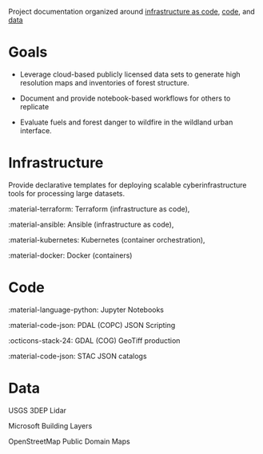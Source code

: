 Project documentation organized around [infrastructure as code](#infrastructure), [code](#code), and [data](#data)  

# Goals

* Leverage cloud-based publicly licensed data sets to generate high resolution maps and inventories of forest structure.

* Document and provide notebook-based workflows for others to replicate

* Evaluate fuels and forest danger to wildfire in the wildland urban interface.

# Infrastructure

Provide declarative templates for deploying scalable cyberinfrastructure tools for processing large datasets.

:material-terraform: Terraform (infrastructure as code), 

:material-ansible: Ansible (infrastructure as code), 

:material-kubernetes: Kubernetes (container orchestration),

:material-docker: Docker (containers)

# Code

:material-language-python: Jupyter Notebooks 

:material-code-json: PDAL (COPC) JSON Scripting

:octicons-stack-24: GDAL (COG) GeoTiff production

:material-code-json: STAC JSON catalogs

# Data

USGS 3DEP Lidar

Microsoft Building Layers

OpenStreetMap Public Domain Maps
